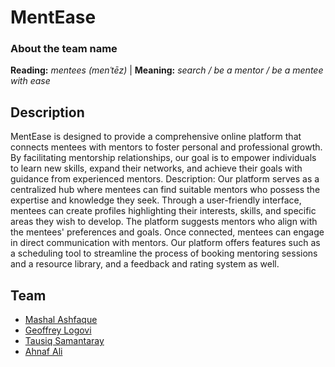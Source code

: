 <!-- Here is the description of the repo go to project to see the project -->

# MentEase
### About the team name
**Reading:** _mentees (menˈtēz)_ | **Meaning:** _search / be a mentor / be a mentee with ease_

## Description
MentEase is designed to provide a comprehensive online platform that connects mentees with mentors to foster personal and professional growth. By facilitating mentorship relationships, our goal is to empower individuals to learn new skills, expand their networks, and achieve their goals with guidance from experienced mentors. Description: Our platform serves as a centralized hub where mentees can find suitable mentors who possess the expertise and knowledge they seek. Through a user-friendly interface, mentees can create profiles highlighting their interests, skills, and specific areas they wish to develop. The platform suggests mentors who align with the mentees' preferences and goals. Once connected, mentees can engage in direct communication with mentors. Our platform offers features such as a scheduling tool to streamline the process of booking mentoring sessions and a resource library, and a feedback and rating system as well.

## Team
- [Mashal Ashfaque](https://github.com/mashal02)
- [Geoffrey Logovi](https://github.com/geoffreylgv)
- [Tausiq Samantaray](https://github.com/tausiq2003)
- [Ahnaf Ali](https://github.com/Propo41)


